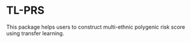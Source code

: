 # TL-PRS
This package helps users to construct multi-ethnic polygenic risk score using transfer learning. 
